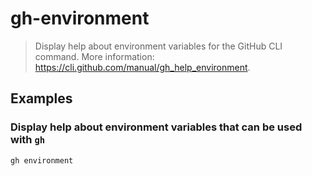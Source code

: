 # gh-environment

> Display help about environment variables for the GitHub CLI command. More information: <https://cli.github.com/manual/gh_help_environment>.

## Examples

### Display help about environment variables that can be used with `gh`

```bash
gh environment
```
